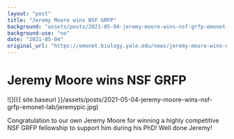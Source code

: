 ```yaml
---
layout: "post"
title: "Jeremy Moore wins NSF GRFP"
background: "assets/posts/2021-05-04-jeremy-moore-wins-nsf-grfp-emonet-lab/jeremypic.jpg"
background-use: "no"
date: "2021-05-04"
original_url: "https://emonet.biology.yale.edu/news/jeremy-moore-wins-nsf-grfp"
---
```

# Jeremy Moore wins NSF GRFP

![]({{ site.baseurl }}/assets/posts/2021-05-04-jeremy-moore-wins-nsf-grfp-emonet-lab/jeremypic.jpg)

Congratulation to our own Jeremy Moore for winning a highly competitive NSF GRFP fellowship to support him during his PhD! Well done Jeremy!